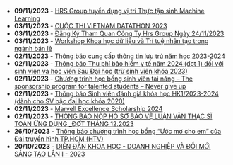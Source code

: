  - **09/11/2023** - [HRS Group tuyển dụng vị trí Thực tập sinh Machine Learning](https://math.hcmus.edu.vn//tin-tức/tin-học-bổng-việc-làm/834-hrs-group-tuyển-dụng-vị-trí-thực-tập-sinh-machine-learning)
 - **03/11/2023** - [CUỘC THI VIETNAM DATATHON 2023](https://math.hcmus.edu.vn//tin-tức/tin-giáo-vụ/833-cuộc-thi-vietnam-datathon-2023)
 - **03/11/2023** - [ Đăng Ký Tham Quan Công Ty Hrs Group Ngày 24/11/2023](https://math.hcmus.edu.vn//tin-tức/tin-học-bổng-việc-làm/825-đăng-ký-tham-quan-công-ty-hrs-group-ngày-24-11-2023)
 - **03/11/2023** - [Workshop Khoa học dữ liệu và Trí tuệ nhân tạo trong ngành bán lẻ](https://math.hcmus.edu.vn//tin-tức/thông-tin-toán-tin-học/823-workshop-khoa-học-dữ-liệu-và-trí-tuệ-nhân-tạo-trong-ngành-bán-lẻ)
 - **02/11/2023** - [Thông báo cung cấp thông tin lưu trú năm học 2023-2024](https://math.hcmus.edu.vn//tin-tức/tin-giáo-vụ/832-thông-báo-cung-cấp-thông-tin-lưu-trú-năm-học-2023-2024)
 - **02/11/2023** - [Thông báo Thu phí bảo hiểm y tế năm 2024 (đợt 1) đối với sinh viên và học viên Sau Đại học (trừ sinh viên khóa 2023)](https://math.hcmus.edu.vn//tin-tức/tin-giáo-vụ/831-thông-báo-thu-phí-bảo-hiểm-y-tế-năm-2024-đợt-1-đối-với-sinh-viên-và-học-viên-sau-đại-học-trừ-sinh-viên-khóa-2023)
 - **02/11/2023** - [Chương trình học bổng sinh viên tài năng –  The sponsorship program for talented students – Never give up](https://math.hcmus.edu.vn//tin-tức/tin-học-bổng-việc-làm/830-chương-trình-học-bổng-sinh-viên-tài-năng-–-the-sponsorship-program-for-talented-students-–-never-give-up)
 - **02/11/2023** - [Thông báo Sinh viên đánh giá khóa học  HK1/2023-2024 (dành cho SV bậc đại học khóa 2020)](https://math.hcmus.edu.vn//tin-tức/tin-giáo-vụ/829-thông-báo-sinh-viên-đánh-giá-khóa-học-hk1-2023-2024-dành-cho-sv-bậc-đại-học-khóa-2020)
 - **02/11/2023** - [Marvell Excellence Scholarship 2024](https://math.hcmus.edu.vn//tin-tức/tin-học-bổng-việc-làm/826-marvell-excellence-scholarship-2024)
 - **02/11/2023** - [THÔNG BÁO NỘP HỒ SƠ BẢO VỆ LUẬN VĂN THẠC SĨ TOÁN ỨNG DỤNG _ĐỢT THÁNG 12.2023](https://math.hcmus.edu.vn//tin-tức/tin-giáo-vụ/828-thông-báo-nộp-hồ-sơ-bảo-vệ-luận-văn-thạc-sĩ-toán-ứng-dụng-_đợt-tháng-12-2023)
 - **26/10/2023** - [Thông báo chương trình học bổng “Ước mơ cho em” của Đài truyền hình TP.HCM (HTV)](https://math.hcmus.edu.vn//tin-tức/tin-học-bổng-việc-làm/824-thông-báo-chương-trình-học-bổng-“ước-mơ-cho-em”-của-đài-truyền-hình-tp-hcm-htv)
 - **20/10/2023** - [DIỄN ĐÀN KHOA HỌC - DOANH NGHIỆP VÀ ĐỔI MỚI SÁNG TẠO LẦN I - 2023](https://math.hcmus.edu.vn//tin-tức/822-cuusv)
